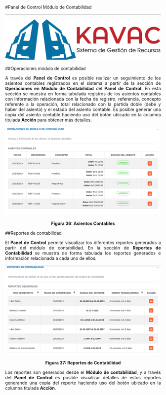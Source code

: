 #Panel de Control Módulo de Contabilidad
****************************************
<div style="text-align: justify;" >

![Screenshot](../img/logokavac.png#imagen)

##Operaciones módulo de contabilidad


A través del **Panel de Control** es posible realizar un seguimiento de los asientos contables registrados en el sistema a partir de la sección de **Operaciones en Módulo de Contabilidad** del **Panel de Control**.   En esta sección se muestra en forma tabulada registros de los asientos contables con información relacionada con la fecha de registro, referencia, concepto referente a la operación, total relacionado con la partida doble (debe y haber del asiento) y el estado  del asiento contable. Es posible generar una copia del asiento contable haciendo uso del botón ubicado en la columna titulada **Acción** para obtener más detalles. 


![Screenshot](../img/figure_36.png)<div style="text-align: center;font-weight: bold">Figura 36: Asientos Contables</div>

##Reportes de contabilidad


El **Panel de Control** permite visualizar los diferentes reportes generados a partir del módulo de contabilidad.    En la sección de **Reportes de Contabilidad** se muestra de forma tabulada los reportes generados e información relacionada a cada uno de ellos. 


![Screenshot](../img/figure_37.png)<div style="text-align: center;font-weight: bold">Figura 37: Reportes de Contabilidad</div>

Los reportes son generados desde el **Módulo de contabilidad**, y a través del **Panel de Control** es posible visualizar detalles de estos reportes generando una copia del reporte haciendo uso del botón ubicado en la columna titulada **Acción**. 



</div>







